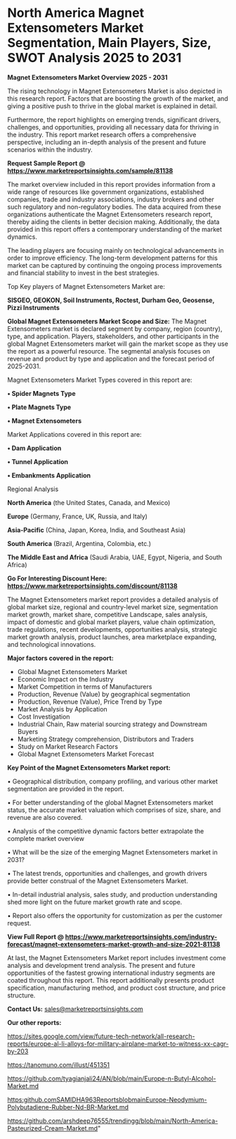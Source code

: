 # North America Magnet Extensometers Market Segmentation, Main Players, Size, SWOT Analysis 2025 to 2031

<Strong> Magnet Extensometers Market Overview 2025 - 2031</strong>

The rising technology in Magnet Extensometers Market is also depicted in this research report. Factors that are boosting the growth of the market, and giving a positive push to thrive in the global market is explained in detail.

Furthermore, the report highlights on emerging trends, significant drivers, challenges, and opportunities, providing all necessary data for thriving in the industry. This report market research offers a comprehensive perspective, including an in-depth analysis of the present and future scenarios within the industry.

<strong>Request Sample Report @ <a href=https://www.marketreportsinsights.com/sample/81138>https://www.marketreportsinsights.com/sample/81138</a></strong>

The market overview included in this report provides information from a wide range of resources like government organizations, established companies, trade and industry associations, industry brokers and other such regulatory and non-regulatory bodies. The data acquired from these organizations authenticate the Magnet Extensometers research report, thereby aiding the clients in better decision making. Additionally, the data provided in this report offers a contemporary understanding of the market dynamics.

The leading players are focusing mainly on technological advancements in order to improve efficiency. The long-term development patterns for this market can be captured by continuing the ongoing process improvements and financial stability to invest in the best strategies.

Top Key players of Magnet Extensometers Market are:

<strong>SISGEO, GEOKON, Soil Instruments, Roctest, Durham Geo, Geosense, Pizzi Instruments </strong>

<strong><b>Global Magnet Extensometers Market Scope and Size:</b></strong>
The Magnet Extensometers market is declared segment by company, region (country), type, and application. Players, stakeholders, and other participants in the global Magnet Extensometers market will gain the market scope as they use the report as a powerful resource. The segmental analysis focuses on revenue and product by type and application and the forecast period of 2025-2031.

Magnet Extensometers Market Types covered in this report are:

<strong>• Spider Magnets Type

• Plate Magnets Type

• Magnet Extensometers</strong>

Market Applications covered in this report are:

<strong>• Dam Application

• Tunnel Application

• Embankments Application</strong> 

Regional Analysis

<strong>North America</strong> (the United States, Canada, and Mexico)

<strong>Europe</strong> (Germany, France, UK, Russia, and Italy)

<strong>Asia-Pacific</strong> (China, Japan, Korea, India, and Southeast Asia)

<strong>South America</strong> (Brazil, Argentina, Colombia, etc.)

<strong>The Middle East and Africa</strong> (Saudi Arabia, UAE, Egypt, Nigeria, and South Africa)

<strong>Go For Interesting Discount Here: <a href=https://www.marketreportsinsights.com/discount/81138>https://www.marketreportsinsights.com/discount/81138</a></strong>

The Magnet Extensometers market report provides a detailed analysis of global market size, regional and country-level market size, segmentation market growth, market share, competitive Landscape, sales analysis, impact of domestic and global market players, value chain optimization, trade regulations, recent developments, opportunities analysis, strategic market growth analysis, product launches, area marketplace expanding, and technological innovations.

<strong><b>Major factors covered in the report:</b></strong>
<ul>
  <li>Global Magnet Extensometers Market </li>
  <li>Economic Impact on the Industry</li>
  <li>Market Competition in terms of Manufacturers</li>
  <li>Production, Revenue (Value) by geographical segmentation</li>
  <li>Production, Revenue (Value), Price Trend by Type</li>
  <li>Market Analysis by Application</li>
  <li>Cost Investigation</li>
  <li>Industrial Chain, Raw material sourcing strategy and Downstream Buyers</li>
  <li>Marketing Strategy comprehension, Distributors and Traders</li>
  <li>Study on Market Research Factors</li>
  <li>Global Magnet Extensometers Market Forecast</li>
</ul>

<strong><b>Key Point of the Magnet Extensometers Market report:</b></strong>

• Geographical distribution, company profiling, and various other market segmentation are provided in the report.

• For better understanding of the global Magnet Extensometers market status, the accurate market valuation which comprises of size, share, and revenue are also covered.

• Analysis of the competitive dynamic factors better extrapolate the complete market overview

• What will be the size of the emerging Magnet Extensometers market in 2031?

• The latest trends, opportunities and challenges, and growth drivers provide better construal of the Magnet Extensometers Market.

• In-detail industrial analysis, sales study, and production understanding shed more light on the future market growth rate and scope.

• Report also offers the opportunity for customization as per the customer request.

<strong><b>View Full Report @ <a href=https://www.marketreportsinsights.com/industry-forecast/magnet-extensometers-market-growth-and-size-2021-81138>https://www.marketreportsinsights.com/industry-forecast/magnet-extensometers-market-growth-and-size-2021-81138</a></b></strong>


At last, the Magnet Extensometers Market report includes investment come analysis and development trend analysis. The present and future opportunities of the fastest growing international industry segments are coated throughout this report. This report additionally presents product specification, manufacturing method, and product cost structure, and price structure.

<strong>Contact Us:</strong>
sales@marketreportsinsights.com

<strong>Our other reports:</strong>

<a href=https://sites.google.com/view/future-tech-network/all-research-reports/europe-al-li-alloys-for-military-airplane-market-to-witness-xx-cagr-by-203>https://sites.google.com/view/future-tech-network/all-research-reports/europe-al-li-alloys-for-military-airplane-market-to-witness-xx-cagr-by-203</a>

<a href=https://tanomuno.com/illust/451351>https://tanomuno.com/illust/451351</a>

<a href=https://github.com/tyagianjali24/AN/blob/main/Europe-n-Butyl-Alcohol-Market.md>https://github.com/tyagianjali24/AN/blob/main/Europe-n-Butyl-Alcohol-Market.md</a>

<a href=https:github.comSAMIDHA963ReportsblobmainEurope-Neodymium-Polybutadiene-Rubber-Nd-BR-Market.md>https:github.comSAMIDHA963ReportsblobmainEurope-Neodymium-Polybutadiene-Rubber-Nd-BR-Market.md</a>

<a href=https://github.com/arshdeep76555/trendingg/blob/main/North-America-Pasteurized-Cream-Market.md>https://github.com/arshdeep76555/trendingg/blob/main/North-America-Pasteurized-Cream-Market.md</a>"
